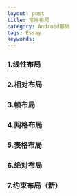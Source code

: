 ```yaml
---
layout: post
title: 常用布局
category: Android基础
tags: Essay
keywords: 
---
```




### 1.线性布局

### 2.相对布局

### 3.帧布局

### 4.网格布局

### 5.表格布局

### 6.绝对布局

### 7.约束布局（新）

